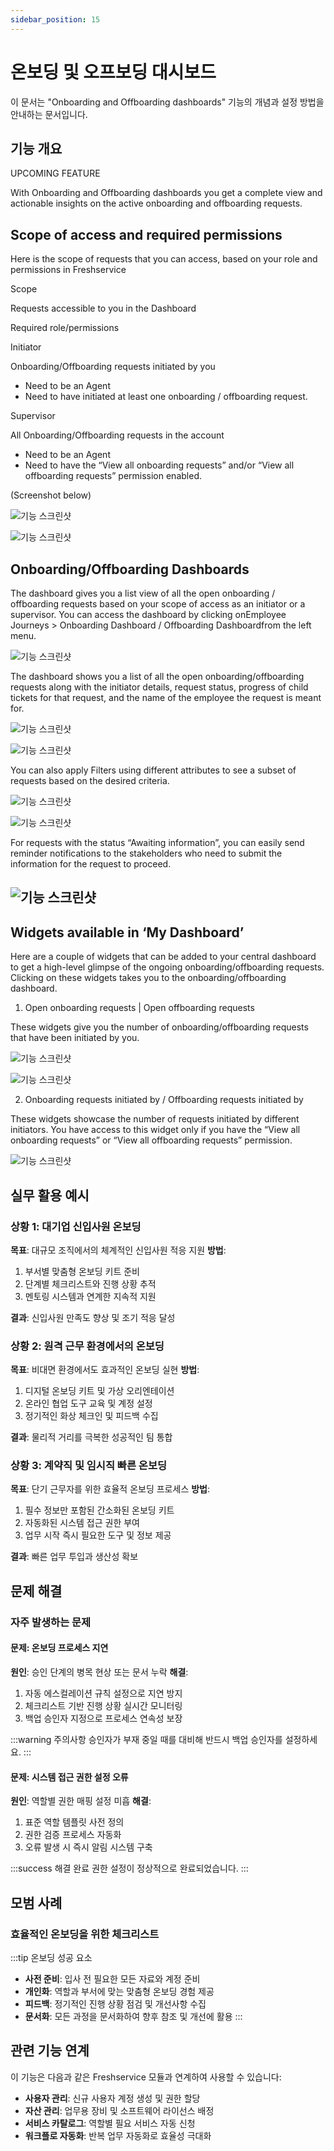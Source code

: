 ```yaml
---
sidebar_position: 15
---
```


# 온보딩 및 오프보딩 대시보드

<div className="subtitle">
  이 문서는 "Onboarding and Offboarding dashboards" 기능의 개념과 설정 방법을 안내하는 문서입니다.
</div>

## 기능 개요

UPCOMING FEATURE

With Onboarding and Offboarding dashboards you get a complete view and actionable insights on the active onboarding and offboarding requests.

## Scope of access and required permissions

Here is the scope of requests that you can access, based on your role and permissions in Freshservice

Scope

Requests accessible to you in the Dashboard

Required role/permissions

Initiator

Onboarding/Offboarding requests initiated by you

- Need to be an Agent
- Need to have initiated at least one onboarding / offboarding request.

Supervisor

All Onboarding/Offboarding requests in the account

- Need to be an Agent
- Need to have the “View all onboarding requests” and/or “View all offboarding requests” permission enabled.

(Screenshot below)

![기능 스크린샷](https://s3.amazonaws.com/cdn.freshdesk.com/data/helpdesk/attachments/production/50010886231/original/Xnp_0dPjtNkPukr04TaCsIwd3I9qy5d8iw.jpg?1707507094)

![기능 스크린샷](https://s3.amazonaws.com/cdn.freshdesk.com/data/helpdesk/attachments/production/50010886240/original/EyhXfKpxlzNm8SUtnmnRe8LZPc1V9rPkYw.jpg?1707507143)

## Onboarding/Offboarding Dashboards

The dashboard gives you a list view of all the open onboarding / offboarding requests based on your scope of access as an initiator or a supervisor. You can access the dashboard by clicking onEmployee Journeys > Onboarding Dashboard / Offboarding Dashboardfrom the left menu.

![기능 스크린샷](https://s3.amazonaws.com/cdn.freshdesk.com/data/helpdesk/attachments/production/50010886276/original/l5onOjKHGp-Ed6-3xQImh_tP9TMugMuSOg.jpg?1707507596)

The dashboard shows you a list of all the open onboarding/offboarding requests along with the initiator details, request status, progress of child tickets for that request, and the name of the employee the request is meant for.

![기능 스크린샷](https://s3.amazonaws.com/cdn.freshdesk.com/data/helpdesk/attachments/production/50010886289/original/cxs_AYxshQPjlnlucyJLXiYHnvHZmg_SpQ.jpg?1707507732)

![기능 스크린샷](https://s3.amazonaws.com/cdn.freshdesk.com/data/helpdesk/attachments/production/50010886301/original/UZr-yUDa1xNjpu9UD4ct7yiJ66ZOcPXHgQ.jpg?1707507836)

You can also apply Filters using different attributes to see a subset of requests based on the desired criteria.

![기능 스크린샷](https://s3.amazonaws.com/cdn.freshdesk.com/data/helpdesk/attachments/production/50010886325/original/gYIdcyE_AaVSo-y6514EoSmUK_lbPr8bpg.jpg?1707508141)

![기능 스크린샷](https://s3.amazonaws.com/cdn.freshdesk.com/data/helpdesk/attachments/production/50010886302/original/hb5GxP9DdkOCSjz_YmO5c_MMhy5jb46_4A.jpeg?1707507850)

For requests with the status “Awaiting information”, you can easily send reminder notifications to the stakeholders who need to submit the information for the request to proceed.

## ![기능 스크린샷](https://s3.amazonaws.com/cdn.freshdesk.com/data/helpdesk/attachments/production/50010886328/original/e2jenLK3r4P0kcW_mJplvy-1GubR3KVJEg.jpg?1707508213)

## Widgets available in ‘My Dashboard’

Here are a couple of widgets that can be added to your central dashboard to get a high-level glimpse of the ongoing onboarding/offboarding requests. Clicking on these widgets takes you to the onboarding/offboarding dashboard.

1. Open onboarding requests | Open offboarding requests

These widgets give you the number of onboarding/offboarding requests that have been initiated by you.

![기능 스크린샷](https://s3.amazonaws.com/cdn.freshdesk.com/data/helpdesk/attachments/production/50010886385/original/KZ3cJWGwszzpzPj1GOGtr_J9AqIyTrjB7w.jpg?1707508554)

![기능 스크린샷](https://s3.amazonaws.com/cdn.freshdesk.com/data/helpdesk/attachments/production/50010886372/original/W_mTEEXfvDs-CYEra3gClZFSVGFMChn3cQ.jpg?1707508490)

2. Onboarding requests initiated by / Offboarding requests initiated by

These widgets showcase the number of requests initiated by different initiators. You have access to this widget only if you have the “View all onboarding requests” or “View all offboarding requests” permission.

![기능 스크린샷](https://s3.amazonaws.com/cdn.freshdesk.com/data/helpdesk/attachments/production/50010886387/original/H6-9xakh546GxGB3OLM81VYj4ysS8sWN_w.jpg?1707508623)

## 실무 활용 예시

### 상황 1: 대기업 신입사원 온보딩
**목표**: 대규모 조직에서의 체계적인 신입사원 적응 지원
**방법**: 
1. 부서별 맞춤형 온보딩 키트 준비
2. 단계별 체크리스트와 진행 상황 추적
3. 멘토링 시스템과 연계한 지속적 지원

**결과**: 신입사원 만족도 향상 및 조기 적응 달성

### 상황 2: 원격 근무 환경에서의 온보딩
**목표**: 비대면 환경에서도 효과적인 온보딩 실현
**방법**:
1. 디지털 온보딩 키트 및 가상 오리엔테이션
2. 온라인 협업 도구 교육 및 계정 설정
3. 정기적인 화상 체크인 및 피드백 수집

**결과**: 물리적 거리를 극복한 성공적인 팀 통합

### 상황 3: 계약직 및 임시직 빠른 온보딩
**목표**: 단기 근무자를 위한 효율적 온보딩 프로세스
**방법**:
1. 필수 정보만 포함된 간소화된 온보딩 키트
2. 자동화된 시스템 접근 권한 부여
3. 업무 시작 즉시 필요한 도구 및 정보 제공

**결과**: 빠른 업무 투입과 생산성 확보

## 문제 해결

### 자주 발생하는 문제

#### 문제: 온보딩 프로세스 지연
**원인**: 승인 단계의 병목 현상 또는 문서 누락
**해결**: 
1. 자동 에스컬레이션 규칙 설정으로 지연 방지
2. 체크리스트 기반 진행 상황 실시간 모니터링
3. 백업 승인자 지정으로 프로세스 연속성 보장

:::warning 주의사항
승인자가 부재 중일 때를 대비해 반드시 백업 승인자를 설정하세요.
:::

#### 문제: 시스템 접근 권한 설정 오류
**원인**: 역할별 권한 매핑 설정 미흡
**해결**:
1. 표준 역할 템플릿 사전 정의
2. 권한 검증 프로세스 자동화
3. 오류 발생 시 즉시 알림 시스템 구축

:::success 해결 완료
권한 설정이 정상적으로 완료되었습니다.
:::

## 모범 사례

### 효율적인 온보딩을 위한 체크리스트

:::tip 온보딩 성공 요소
- **사전 준비**: 입사 전 필요한 모든 자료와 계정 준비
- **개인화**: 역할과 부서에 맞는 맞춤형 온보딩 경험 제공
- **피드백**: 정기적인 진행 상황 점검 및 개선사항 수집
- **문서화**: 모든 과정을 문서화하여 향후 참조 및 개선에 활용
:::

## 관련 기능 연계

이 기능은 다음과 같은 Freshservice 모듈과 연계하여 사용할 수 있습니다:

- **사용자 관리**: 신규 사용자 계정 생성 및 권한 할당
- **자산 관리**: 업무용 장비 및 소프트웨어 라이선스 배정
- **서비스 카탈로그**: 역할별 필요 서비스 자동 신청
- **워크플로 자동화**: 반복 업무 자동화로 효율성 극대화
